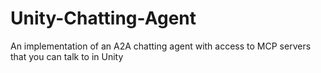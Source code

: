 # Unity-Chatting-Agent
An implementation of an A2A chatting agent with access to MCP servers that you can talk to in Unity
